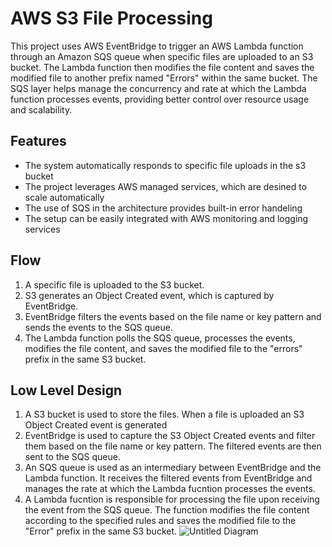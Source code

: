 # AWS S3 File Processing
This project uses AWS EventBridge to trigger an AWS Lambda function through an Amazon SQS queue when specific files are uploaded to an S3 bucket. The Lambda function then modifies the file content and saves the modified file to another prefix named "Errors" within the same bucket. The SQS layer helps manage the concurrency and rate at which the Lambda function processes events, providing better control over resource usage and scalability.
## Features
* The system automatically responds to specific file uploads in the s3 bucket
* The project leverages AWS managed services, which are desined to scale automatically
* The use of SQS in the architecture provides built-in error handeling
* The setup can be easily integrated with AWS monitoring and logging services
## Flow
1. A specific file is uploaded to the S3 bucket.
2. S3 generates an Object Created event, which is captured by EventBridge.
3. EventBridge filters the events based on the file name or key pattern and sends the events to the SQS queue.
4. The Lambda function polls the SQS queue, processes the events, modifies the file content, and saves the modified file to the "errors" prefix in the same S3 bucket.
## Low Level Design
1. A S3 bucket is used to store the files. When a file is uploaded an S3 Object Created event is generated
2. EventBridge is used to capture the S3 Object Created events and filter them based on the file name or key pattern. The filtered events are then sent to the SQS queue.
3. An SQS queue is used as an intermediary between EventBridge and the Lambda function. It receives the filtered events from EventBridge and manages the rate at which the Lambda fucntion processes the events.
4. A Lambda fucntion is responsible for processing the file upon receiving the event from the SQS queue. The function modifies the file content according to the specified rules and saves the modified file to the "Error" prefix in the same S3 bucket.
![Untitled Diagram](https://user-images.githubusercontent.com/101883275/230234952-d5c56284-fe86-4c5d-83f7-2dd07f1b8792.jpg)
